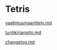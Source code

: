 # Tetris

[vaatimusmaarittely.md](https://github.com/nie-ed/ot-harjoitustyo/blob/master/dokumentaatio/vaatimusmaarittely.md)

[tuntikirjanpito.md](https://github.com/nie-ed/ot-harjoitustyo/blob/master/dokumentaatio/tuntikirjanpito.md)

[changelog.md](https://github.com/nie-ed/ot-harjoitustyo/blob/master/dokumentaatio/changelog.md)

